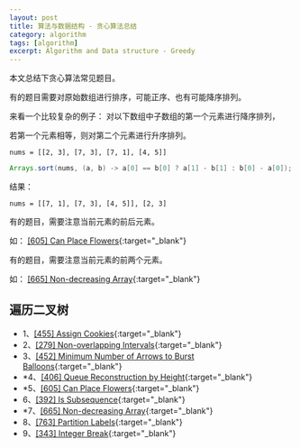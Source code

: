 ```yaml
---
layout: post
title: 算法与数据结构 - 贪心算法总结
category: algorithm
tags: [algorithm]
excerpt: Algorithm and Data structure - Greedy
---
```



本文总结下贪心算法常见题目。  

有的题目需要对原始数组进行排序，可能正序、也有可能降序排列。  

来看一个比较复杂的例子： 对以下数组中子数组的第一个元素进行降序排列，  

若第一个元素相等，则对第二个元素进行升序排列。  

`nums = [[2, 3], [7, 3], [7, 1], [4, 5]]`  

``` java
Arrays.sort(nums, (a, b) -> a[0] == b[0] ? a[1] - b[1] : b[0] - a[0]);
```

结果：  

`nums = [[7, 1], [7, 3], [4, 5]], [2, 3]` 

有的题目，需要注意当前元素的前后元素。  

如：  [[605] Can Place Flowers](http://yaoyichen.cn/algorithm/2020/06/23/leetcode-605.html){:target="_blank"}  

有的题目，需要注意当前元素的前两个元素。  

如：  [[665] Non-decreasing Array](http://yaoyichen.cn/algorithm/2020/06/23/leetcode-665.html){:target="_blank"}  

## 遍历二叉树  

- 1、[[455] Assign Cookies](http://yaoyichen.cn/algorithm/2020/06/23/leetcode-455.html){:target="_blank"}  
- 2、[[279] Non-overlapping Intervals](http://yaoyichen.cn/algorithm/2020/06/23/leetcode-435.html){:target="_blank"}  
- 3、[[452] Minimum Number of Arrows to Burst Balloons](http://yaoyichen.cn/algorithm/2020/06/23/leetcode-452.html){:target="_blank"}  
- *4、[[406] Queue Reconstruction by Height](http://yaoyichen.cn/algorithm/2020/06/23/leetcode-406.html){:target="_blank"}  
- *5、[[605] Can Place Flowers](http://yaoyichen.cn/algorithm/2020/06/23/leetcode-605.html){:target="_blank"}  
- 6、[[392] Is Subsequence](http://yaoyichen.cn/algorithm/2020/06/23/leetcode-392.html){:target="_blank"}  
- *7、[[665] Non-decreasing Array](http://yaoyichen.cn/algorithm/2020/06/23/leetcode-665.html){:target="_blank"}  
- 8、[[763] Partition Labels](http://yaoyichen.cn/algorithm/2020/06/23/leetcode-763.html){:target="_blank"}  
- 9、[[343] Integer Break](http://yaoyichen.cn/algorithm/2020/06/05/leetcode-343.html){:target="_blank"}  


